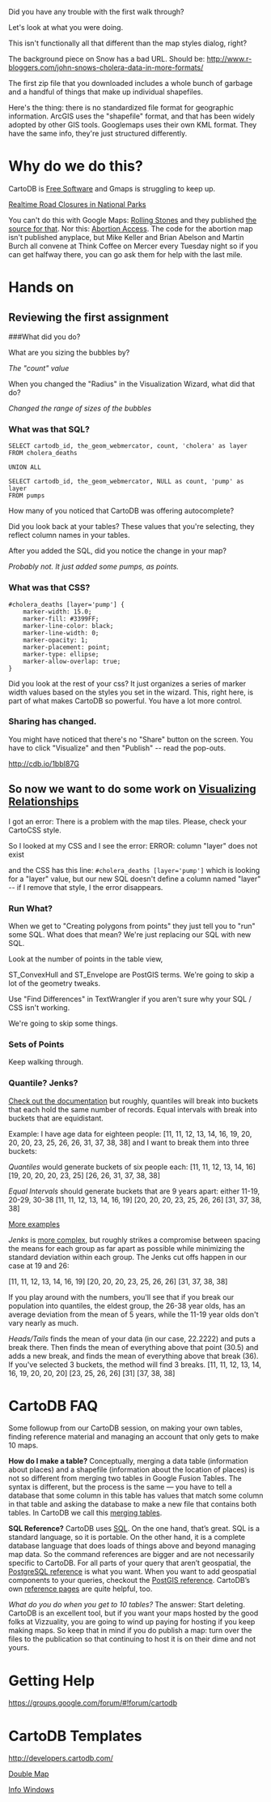 Did you have any trouble with the first walk through?

Let's look at what you were doing. 

This isn't functionally all that different than the map styles dialog, right?

The background piece on Snow has a bad URL. Should be:
<http://www.r-bloggers.com/john-snows-cholera-data-in-more-formats/>

The first zip file that you downloaded includes a whole bunch of garbage and a handful of things that make up individual shapefiles.

Here's the thing: there is no standardized file format for geographic information. ArcGIS uses the "shapefile" format, and that has been widely adopted by other GIS tools. Googlemaps uses their own KML format. They have the same info, they're just structured differently. 

# Why do we do this?

CartoDB is [Free Software](https://github.com/CartoDB/cartodb) and Gmaps is struggling to keep up. 

[Realtime Road Closures in National Parks](http://maps.nps.gov/blri/road-closures/)

You can't do this with Google Maps: [Rolling Stones](http://vizzuality.github.io/rollingstonesmap)  and they published [the source for that](http://vizzuality.github.io/rollingstonesmap/).  Nor this: [Abortion Access](http://www.thedailybeast.com/articles/2013/01/22/roe-v-wade-turns-40.html). The code for the abortion map isn't published anyplace, but Mike Keller and Brian Abelson and Martin Burch all convene at Think Coffee on Mercer every Tuesday night so if you can get halfway there, you can go ask them for help with the last mile. 

# Hands on

## Reviewing the first assignment

###What did you do?

What are you sizing the bubbles by?

*The "count" value*

When you changed the "Radius" in the Visualization Wizard, what did that do?   

*Changed the range of sizes of the bubbles*



### What was that SQL?

	SELECT cartodb_id, the_geom_webmercator, count, 'cholera' as layer
	FROM cholera_deaths

	UNION ALL

	SELECT cartodb_id, the_geom_webmercator, NULL as count, 'pump' as layer
	FROM pumps
	
How many of you noticed that CartoDB was offering autocomplete?

Did you look back at your tables? These values that you're selecting, they reflect column names in your tables. 

After you added the SQL, did you notice the change in your map? 

*Probably not. It just added some pumps, as points.*

### What was that CSS?

	#cholera_deaths [layer='pump'] {
		marker-width: 15.0;
		marker-fill: #3399FF;
		marker-line-color: black;
		marker-line-width: 0;
		marker-opacity: 1;
		marker-placement: point;
		marker-type: ellipse;
		marker-allow-overlap: true;
	}
	
Did you look at the rest of your css? It just organizes a series of marker width values based on the styles you set in the wizard. This, right here, is part of what makes CartoDB so powerful. You have a lot more control. 


### Sharing has changed.

You might have noticed that there's no "Share" button on the screen. You have to click "Visualize" and then "Publish" -- read the pop-outs. 

http://cdb.io/1bbI87G

## So now we want to do some work on [Visualizing Relationships](http://developers.cartodb.com/tutorials/visualizing_relationships.html)

I got an error:	
	There is a problem with the map tiles. Please, check your CartoCSS style.
	
So I looked at my CSS and I see the error:
	ERROR: column "layer" does not exist
	
and the CSS has this line: `#cholera_deaths [layer='pump']` which is looking for a "layer" value, but our new SQL doesn't define a column named "layer" -- if I remove that style, I the error disappears. 

### Run What?

When we get to "Creating polygons from points" they just tell you to "run" some SQL. What does that mean? We're just replacing our SQL with new SQL. 

Look at the number of points in the table view,

ST\_ConvexHull and ST\_Envelope are  PostGIS terms. We're going to skip a lot of the geometry tweaks. 

Use "Find Differences" in TextWrangler if you aren't sure why your SQL / CSS isn't working. 

We're going to skip some things. 

### Sets of Points

Keep walking through.

### <a name="method"></a>Quantile? Jenks?
[Check out the documentation](http://developers.cartodb.com/documentation/using-cartodb.html5)  but roughly, quantiles will break into buckets that each hold the same number of records. Equal intervals with break into buckets that are equidistant.

Example:  I have age data for eighteen people: [11, 11, 12, 13, 14, 16, 19, 20, 20, 20, 23, 25, 26, 26, 31, 37, 38, 38] and I want to break them into three buckets:  

*Quantiles* would generate buckets of six people each: 
[11, 11, 12, 13, 14, 16] [19, 20, 20, 20, 23, 25] [26, 26, 31, 37, 38, 38]

*Equal Intervals* should generate buckets that are 9 years apart: either 11-19, 20-29, 30-38 
 [11, 11, 12, 13, 14, 16, 19] [20, 20, 20, 23, 25, 26, 26] [31, 37, 38, 38]

[More examples](http://www.ncgia.ucsb.edu/cctp/units/unit47/html/comp_class.html)

*Jenks* is [more complex](http://en.wikipedia.org/wiki/Jenks_natural_breaks_optimization), but roughly strikes a compromise between spacing the means for each group as far apart as possible while minimizing the standard deviation within each group. The Jenks cut offs happen in our case at 19 and 26:

[11, 11, 12, 13, 14, 16, 19] [20, 20, 20, 23, 25, 26, 26] [31, 37, 38, 38]

If you play around with the numbers, you'll see that if you break our population into quantiles, the eldest group, the 26-38 year olds, has an average deviation from the mean of 5 years, while the 11-19 year olds don't vary nearly as much. 

*Heads/Tails* finds the mean of your data (in our case, 22.2222) and puts a break there. Then finds the mean of everything above that point (30.5) and adds a new break, and finds the mean of everything above that break (36). If you've selected 3 buckets, the method will find 3 breaks. 
[11, 11, 12, 13, 14, 16, 19, 20, 20, 20] [23, 25, 26, 26] [31] [37, 38, 38]



# CartoDB FAQ

Some followup from our CartoDB session, on making your own tables, finding reference material and managing an account that only gets to make 10 maps.

**How do I make a table?** Conceptually, merging a data table (information about places) and a shapefile (information about the location of places) is not so different from merging two tables in Google Fusion Tables. The syntax is different, but the process is the same — you have to tell a database that some column in this table has values that match some column in that table and asking the database to make a new file that contains both tables. In CartoDB we call this [merging  tables](http://developers.cartodb.com/documentation/using-cartodb.html#sec-6).

**SQL Reference?** CartoDB uses [SQL](http://en.wikipedia.org/wiki/SQL). On the one hand, that’s great. SQL is a standard language, so it is portable. On the other hand, it is a complete database language that does loads of things above and beyond managing map data. So the command references are bigger and are not necessarily specific to CartoDB. For all parts of your query that aren’t geospatial, the [PostgreSQL reference](http://www.postgresql.org/docs/9.1/static/) is what you want. When you want to add geospatial components to your queries, checkout the [PostGIS reference](http://postgis.net/docs/manual-1.4/). CartoDB’s own [reference pages](http://developers.cartodb.com/documentation/using-cartodb.html) are quite helpful, too.

*What do you do when you get to 10 tables?* The answer: Start deleting. CartoDB is an excellent tool, but if you want your maps hosted by the good folks at Vizzuality, you are going to wind up paying for hosting if you keep making maps. So keep that in mind if you do publish a map: turn over the files to the publication so that continuing to host it is on their dime and not yours.

# Getting Help

https://groups.google.com/forum/#!forum/cartodb

# CartoDB Templates


http://developers.cartodb.com/

[Double Map](http://cartodb.github.com/cartodb-publishing-templates/doublemap/)

[Info Windows](https://github.com/amandabee/cunyjdata/tree/master/mapping/cartodb)
